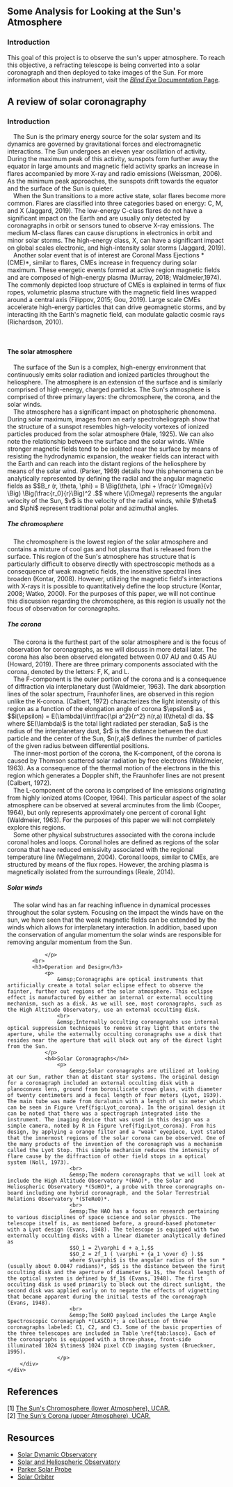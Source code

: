 <a id="top"></a>
<div id="intro">
	<div class="collapsible">
		<div class="collapsible-header">
			<h2>Some Analysis for Looking at the Sun's Atmosphere</h2>
		</div>
		<div class="panel">
			<h3>Introduction</h3>
			This goal of this project is to observe the sun's upper atmosphere.
			To reach this objective, a refracting telescope is being converted into a
			solar coronagraph and then deployed to take images of the Sun.
			For more information about this instrument, visit the
			<a href='https://pharaohcola13.github.io/salsa/blind_eye'><i>Blind Eye</i>
			Documentation Page</a>.
		</div>
	</div>
</div>        
<div id="intro_sun">
	<div class="collapsible">
		<div class="collapsible-header">
				<h2>A review of solar coronagraphy</h2>
		</div>
		<div class="panel">
			<h3>Introduction</h3>
				<p>
					&emsp;The Sun is the primary energy source for the solar system and its dynamics are governed by gravitational forces and electromagnetic interactions. The Sun undergoes an eleven year oscillation of activity. During the maximum peak of this activity, sunspots form further away the equator in large amounts and magnetic field activity sparks an increase in flares accompanied by more X-ray and radio emissions (Weissman, 2006). As the minimum peak approaches, the sunspots drift towards the equator and the surface of the Sun is quieter.
					<br>
					&emsp;When the Sun transitions to a more active state, solar flares become more common. Flares are classified into three categories based on energy: C, M, and X (Jaggard, 2019). The low-energy C-class flares do not have a significant impact on the Earth and are usually only detected by coronagraphs in orbit or sensors tuned to observe X-ray emissions. The medium M-class flares can cause disruptions in electronics in orbit and minor solar storms. The high-energy class, X, can have a significant impact on global scales electronic, and high-intensity solar storms (Jaggard, 2019).
					<br>
					&emsp;Another solar event that is of interest are Coronal Mass Ejections *(CME)*, similar to flares, CMEs increase in frequency during solar maximum. These energetic events formed at active region magnetic fields and are composed of high-energy plasma (Murray, 2018; Waldmeier,1974). The commonly depicted loop structure of CMEs is explained in terms of flux ropes, volumetric plasma structure with the magnetic field lines wrapped around a central axis (Filippov, 2015; Gou, 2019). Large scale CMEs accelerate high-energy particles that can drive geomagnetic storms, and by interacting ith the Earth's magnetic field, can modulate galactic cosmic rays (Richardson, 2010).
				</p>
			<br>
			<h4>The solar atmosphere</h4>
				<p>
					&emsp;The surface of the Sun is a complex, high-energy environment that continuously emits solar radiation and ionized particles throughout the heliosphere. The atmosphere is an extension of the surface and is similarly comprised of high-energy, charged particles. The Sun's atmosphere is comprised of three primary layers: the chromosphere, the corona, and the solar winds.
					<br>
					&emsp;The atmosphere has a significant impact on photospheric phenomena. During solar maximum, images from an early spectroheliograph show that the structure of a sunspot resembles high-velocity vortexes of ionized particles produced from the solar atmosphere (Hale, 1925). We can also note the relationship between the surface and the solar winds. While stronger magnetic fields tend to be isolated near the surface by means of resisting the hydrodynamic expansion, the weaker fields can interact with the Earth and can reach into the distant regions of the heliosphere by means of the solar wind. (Parker, 1969) details how this phenomena can be analytically represented by defining the radial and the angular magnetic fields as
					$$B_r (r, \theta, \phi) = B \Big(\theta, \phi + \frac{r \Omega}{v} \Big) \Big(\frac{r_0}{r}\Big)^2 .$$
					where \(\Omega\) represents the angular velocity of the Sun, $v$ is the velocity of the radial winds, while $\theta$ and $\phi$ represent traditional polar and azimuthal angles.
					<!-- $$x = {-b \pm \sqrt{b^2-4ac} \over 2a}.$$ -->
				</p>
			<h5>The chromosphere</h5>
				<p>
					&emsp;The chromosphere is the lowest region of the solar atmosphere and contains a mixture of cool gas and hot plasma that is released from the surface. This region of the Sun's atmosphere has structure that is particularly difficult to observe directly with spectroscopic methods as a consequence of weak magnetic fields, the insensitive spectral lines broaden (Kontar, 2008). However, utilizing the magnetic field's interactions with X-rays it is possible to quantitatively define the loop structure (Kontar, 2008; Watko, 2000). For the purposes of this paper, we will not continue this discussion regarding the chromosphere, as this region is usually not the focus of observation for coronagraphs.
				</p>
			<h5>The corona</h5>
			    <p>
			        &emsp;The corona is the furthest part of the solar atmosphere and is the focus of observation for coronagraphs, as we will discuss in more detail later. The corona has also been observed elongated between 0.07 AU and 0.45 AU (Howard, 2019). There are three primary components associated with the corona, denoted by the letters: F, K, and L.
							<br>
							&emsp;The F-component is the outer portion of the corona and is a consequence of diffraction via interplanetary dust (Waldmeier, 1963). The dark absorption lines of the solar spectrum, Fraunhofer lines, are observed in this region unlike the K-corona. (Calbert, 1972) characterizes the light intensity of this region as a function of the elongation angle of corona $\epsilon$ as ,
							$$i(\epsilon) = E(\lambda)\iint\frac{\pi a^2}{r^2} n(r,a) I(\theta) dl da. $$
							where $E(\lambda)$ is the total light radiated per steradian, $a$ is the radius of the interplanetary dust, $r$ is the distance between the dust particle and the center of the Sun, $n(r,a)$ defines the number of particles of the given radius between differential positions.
							<br>
							&emsp;The inner-most portion of the corona, the K-component, of the corona is caused by Thomson scattered solar radiation by free electrons (Waldmeier, 1963). As a consequence of the thermal motion of the electrons in the this region which generates a Doppler shift, the Fraunhofer lines are not present (Calbert, 1972).
							<br>
							&emsp;The L-component of the corona is comprised of line emissions originating from highly ionized atoms (Cooper, 1964). This particular aspect of the solar atmosphere can be observed at several arcminutes from the limb (Cooper, 1964), but only represents approximately one percent of coronal light (Waldmeier, 1963). For the purposes of this paper we will not completely explore this regions.
							<br>
							&emsp;Some other physical substructures associated with the corona include coronal holes and loops. Coronal holes are defined as regions of the solar corona that have reduced emissivity associated with the regional temperature line (Wiegelmann, 2004). Coronal loops, similar to CMEs, are structured by means of the flux ropes. However, the arching plasma is magnetically isolated from the surroundings (Reale, 2014).
			    </p>
			<h5>Solar winds</h5>
				<p>
					 &emsp;The solar wind has an far reaching influence in dynamical processes throughout the solar system. Focusing on the impact the winds have on the sun, we have seen that the weak magnetic fields can be extended by the winds which allows for interplanetary interaction. In addition, based upon the conservation of angular momentum the solar winds are responsible for removing angular momentum from the Sun.

				</p>
			<br>
			<h3>Operation and Design</h3>
				<p>
					&emsp;Coronagraphs are optical instruments that artificially create a total solar eclipse effect to observe the fainter, further out regions of the solar atmosphere. This eclipse effect is manufactured by either an internal or external occulting mechanism, such as a disk. As we will see, most coronagraphs, such as the High Altitude Observatory, use an external occulting disk.
					<br>
					&emsp;Internally occulting coronagraphs use internal optical suppression techniques to remove stray light that enters the aperture, while the externally occulting coronagraphs use a disk that resides near the aperture that will block out any of the direct light from the Sun.
				</p>
				<h4>Solar Coronagraphs</h4>
					<p>
						&emsp;Solar coronagraphs are utilized at looking at our Sun, rather than at distant star systems. The original design for a coronagraph included an external occulting disk with a planoconvex lens, ground from borosilicate crown glass, with diameter of twenty centimeters and a focal length of four meters (Lyot, 1939). The main tube was made from duralumin with a length of six meter which can be seen in Figure \ref{fig:Lyot_corona}. In the original design it can be noted that there was a spectrograph integrated into the instrument. The imaging device that was used in this design was a simple camera, noted by R in Figure \ref{fig:Lyot_corona}. From his design, by applying a orange filter and a "weak" eyepiece, Lyot stated that the innermost regions of the solar corona can be observed. One of the many products of the invention of the coronagraph was a mechanism called the Lyot Stop. This simple mechanism reduces the intensity of flare cause by the diffraction of other field stops in a optical system (Noll, 1973).
						<br>
						&emsp;The modern coronagraphs that we will look at include the High Altitude Observatory *(HAO)*, the Solar and Heliospheric Observatory *(SoHO)*, a probe with three coronagraphs on-board including one hybrid coronagraph, and the Solar Terrestrial Relations Observatory *(STeReO)*.
						<br>
						&emsp;The HAO has a focus on research pertaining to various disciplines of space science and solar physics. The telescope itself is, as mentioned before, a ground-based photometer with a Lyot design (Evans, 1948). The telescope is equipped with two externally occulting disks with a linear diameter analytically defined as
						$$O_1 = 2\varphi d + a_1,$$
						$$O_2 = 2f_1 ( \varphi + {a_1 \over d} ).$$
						where $\varphi$ is the angular radius of the sun *(usually about 0.0047 radians)*, $d$ is the distance between the first occulting disk and the aperture of diameter $a_1$, the focal length of the optical system is defined by $f_1$ (Evans, 1948). The first occulting disk is used primarily to block out the direct sunlight, the second disk was applied early on to negate the effects of vignetting that became apparent during the initial tests of the coronagraph (Evans, 1948).
						<br>
						&emsp;The SoHO payload includes the Large Angle Spectroscopic Coronagraph *(LASCO)*; a collection of three coronagraphs labeled: C1, C2, and C3. Some of the basic properties of the three telescopes are included in Table \ref{tab:lasco}. Each of the coronagraphs is equipped with a three-phase, front-side illuminated 1024 $\times$ 1024 pixel CCD imaging system (Brueckner, 1995).
					</p>
		</div>
	</div>
</div>
<div id="references">
	<div class="collapsible">
		<div class="collapsible-header">
			<h2>References</h2>
		</div>
		<div class="panel">
		    <div id="ref1">
                <p style="color: #000; display:inline;">
                    [1]
                </p>
                <a href="https://scied.ucar.edu/solar-chromosphere">
                The Sun's Chromosphere (lower Atmosphere), UCAR.
                </a>    
            </div>
            <div id="ref2">
                <p style="color: #000; display:inline;">
                    [2]
                </p>
                <a href="https://scied.ucar.edu/solar-corona">
                The Sun's Corona (upper Atmosphere), UCAR.
                </a>    
            </div>
		</div>
	</div>
</div>
<div id="resources">
	<div class="collapsible">
		<div class="collapsible-header">
			<h2>Resources</h2>
		</div>
		<div class="panel">
			<ul>
				<li><a href="https://sdo.gsfc.nasa.gov/" target="_blank">Solar Dynamic Observatory</a></li>
				<li><a href="https://sohowww.nascom.nasa.gov/" target="_blank">Solar and Heliospheric Observatory</a></li>
				<li><a href="http://parkersolarprobe.jhuapl.edu/" target="_blank">Parker Solar Probe</a></li>
				<li><a href="https://www.esa.int/Science_Exploration/Space_Science/Solar_Orbiter" target="_blank">Solar Orbiter</a></li>
			</ul>
		</div>
	</div>
</div>
